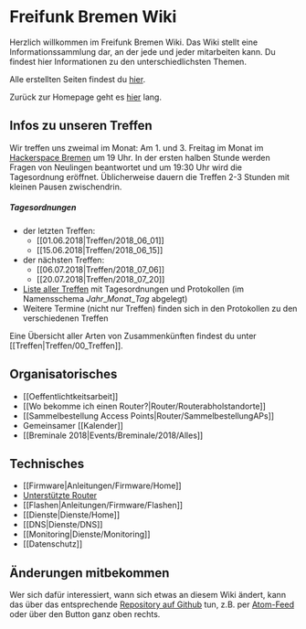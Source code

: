 # Freifunk Bremen Wiki
Herzlich willkommen im Freifunk Bremen Wiki.
Das Wiki stellt eine Informationssammlung dar, an der jede und jeder mitarbeiten kann. Du findest hier Informationen zu den unterschiedlichsten Themen.

Alle erstellten Seiten findest du [hier](http://wiki.bremen.freifunk.net/pages).

Zurück zur Homepage geht es [hier](http://bremen.freifunk.net) lang.

## Infos zu unseren Treffen

Wir treffen uns zweimal im Monat: Am 1. und 3. Freitag im Monat im [Hackerspace Bremen](https://www.hackerspace-bremen.de) um 19 Uhr. In der ersten halben Stunde werden Fragen von Neulingen beantwortet und um 19:30 Uhr wird die Tagesordnung eröffnet.  Üblicherweise dauern die Treffen 2-3 Stunden mit kleinen Pausen zwischendrin.

##### Tagesordnungen
* der letzten Treffen:
  * [[01.06.2018|Treffen/2018_06_01]]
  * [[15.06.2018|Treffen/2018_06_15]]
* der nächsten Treffen:
  * [[06.07.2018|Treffen/2018_07_06]]
  * [[20.07.2018|Treffen/2018_07_20]]
* [Liste aller Treffen](http://wiki.bremen.freifunk.net/pages/Treffen/) mit Tagesordnungen und Protokollen (im Namensschema *Jahr*\_*Monat*\_*Tag* abgelegt)
* Weitere Termine (nicht nur Treffen) finden sich in den Protokollen zu den verschiedenen Treffen

Eine Übersicht aller Arten von Zusammenkünften findest du unter [[Treffen|Treffen/00_Treffen]].

## Organisatorisches
* [[Oeffentlichtkeitsarbeit]]
* [[Wo bekomme ich einen Router?|Router/Routerabholstandorte]]
* [[Sammelbestellung Access Points|Router/SammelbestellungAPs]]
* Gemeinsamer [[Kalender]]
* [[Breminale 2018|Events/Breminale/2018/Alles]]

## Technisches
* [[Firmware|Anleitungen/Firmware/Home]]
 * [Unterstützte Router](http://wiki.bremen.freifunk.net/Anleitungen/Firmware/Flashen#auswahl-der-hardware)
 * [[Flashen|Anleitungen/Firmware/Flashen]]
* [[Dienste|Dienste/Home]]
 * [[DNS|Dienste/DNS]]
 * [[Monitoring|Dienste/Monitoring]]
* [[Datenschutz]]

## Änderungen mitbekommen

Wer sich dafür interessiert, wann sich etwas an diesem Wiki ändert, kann das über das entsprechende [Repository auf Github](https://github.com/FreifunkBremen/wiki/) tun, z.B. per [Atom-Feed](https://github.com/FreifunkBremen/wiki/commits/wiki.atom) oder über den Button ganz oben rechts.